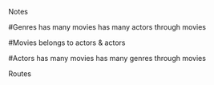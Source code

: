 Notes

#Genres
has many movies
has many actors through movies


#Movies 
belongs to actors & actors

#Actors
has many movies
has many genres through movies


Routes

